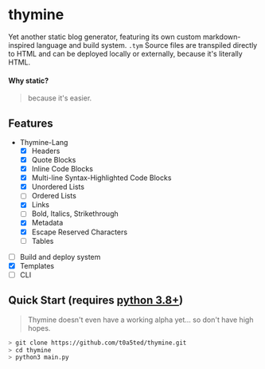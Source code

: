 # thymine

Yet another static blog generator, featuring its own custom markdown-inspired language and build system.
`.tym` Source files are transpiled directly to HTML and can be deployed locally or externally, because it's literally HTML.

#### Why static?
> because it's easier.

## Features
- Thymine-Lang
	- [x] Headers
	- [x] Quote Blocks
	- [x] Inline Code Blocks
	- [x] Multi-line Syntax-Highlighted Code Blocks
	- [x] Unordered Lists
	- [ ] Ordered Lists
	- [x] Links
	- [ ] Bold, Italics, Strikethrough
	- [x] Metadata
	- [x] Escape Reserved Characters
	- [ ] Tables
- [ ] Build and deploy system
- [x] Templates
- [ ] CLI

## Quick Start (requires [python 3.8+](https://www.python.org/))
> Thymine doesn't even have a working alpha yet...
> so don't have high hopes.
```bash
> git clone https://github.com/t0a5ted/thymine.git
> cd thymine
> python3 main.py
```

